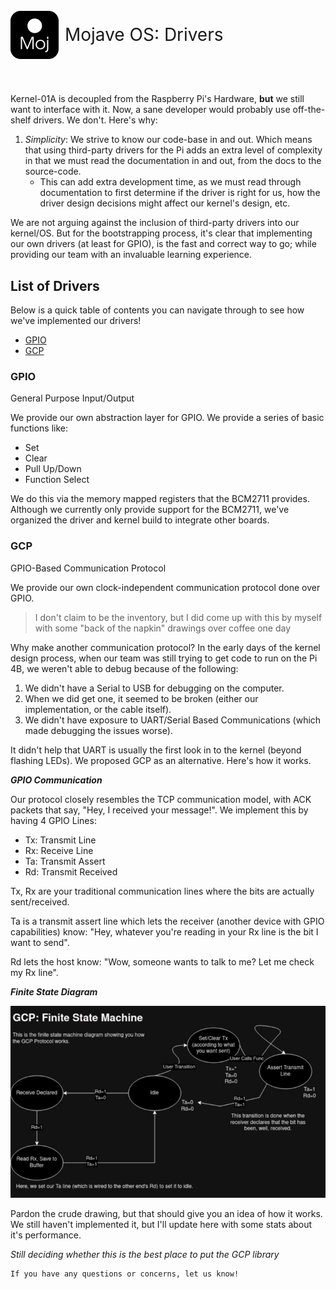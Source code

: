 <div style="text-align: center; display: flex; align-items: center;">
    <img src="../documentation/images/mojave-logo-ghub.png">
    <p style="padding: 10px; font-size: 2em;">
        Mojave OS: Drivers
    </p>
</div>

#

Kernel-01A is decoupled from the Raspberry Pi's Hardware, **but** we still want to interface with it. Now, a sane developer would probably use off-the-shelf drivers. We don't. Here's why:

1. *Simplicity*: We strive to know our code-base in and out. Which means that using third-party drivers for the Pi adds an extra level of complexity in that we must read the documentation in and out, from the docs to the source-code.
    - This can add extra development time, as we must read through documentation to first determine if the driver is right for us, how the driver design decisions might affect our kernel's design, etc.

We are not arguing against the inclusion of third-party drivers into our kernel/OS. But for the bootstrapping process, it's clear that implementing our own drivers (at least for GPIO), is the fast and correct way to go; while providing our team with an invaluable learning experience.

## List of Drivers

Below is a quick table of contents you can navigate through to see how we've implemented our drivers!

- [GPIO](#gpio)
- [GCP](#gcp)

### GPIO
General Purpose Input/Output

We provide our own abstraction layer for GPIO. We provide a series of basic functions like:

* Set
* Clear
* Pull Up/Down
* Function Select

We do this via the memory mapped registers that the BCM2711 provides. Although we currently only provide support for the BCM2711, we've organized the driver and kernel build to integrate other boards.

### GCP
GPIO-Based Communication Protocol

We provide our own clock-independent communication protocol done over GPIO.

> I don't claim to be the inventory, but I did come up with this by myself with some "back of the napkin" drawings over coffee one day

Why make another communication protocol? In the early days of the kernel design process, when our team was still trying to get code to run on the Pi 4B, we weren't able to debug because of the following:

1. We didn't have a Serial to USB for debugging on the computer.
2. When we did get one, it seemed to be broken (either our implementation, or the cable itself).
3. We didn't have exposure to UART/Serial Based Communications (which made debugging the issues worse). 

It didn't help that UART is usually the first look in to the kernel (beyond flashing LEDs). We proposed GCP as an alternative. Here's how it works.

***GPIO Communication***

Our protocol closely resembles the TCP communication model, with ACK packets that say, "Hey, I received your message!". We implement this by having 4 GPIO Lines:

* Tx: Transmit Line
* Rx: Receive Line
* Ta: Transmit Assert
* Rd: Transmit Received 

Tx, Rx are your traditional communication lines where the bits are actually sent/received. 

Ta is a transmit assert line which lets the receiver (another device with GPIO capabilities) know: "Hey, whatever you're reading in your Rx line is the bit I want to send". 

Rd lets the host know: "Wow, someone wants to talk to me? Let me check my Rx line".

***Finite State Diagram***

<img src="../documentation/images/gcp-fsm.jpg">

Pardon the crude drawing, but that should give you an idea of how it works. We still haven't implemented it, but I'll update here with some stats about it's performance.


*Still deciding whether this is the best place to put the GCP library*

```
If you have any questions or concerns, let us know!
```
